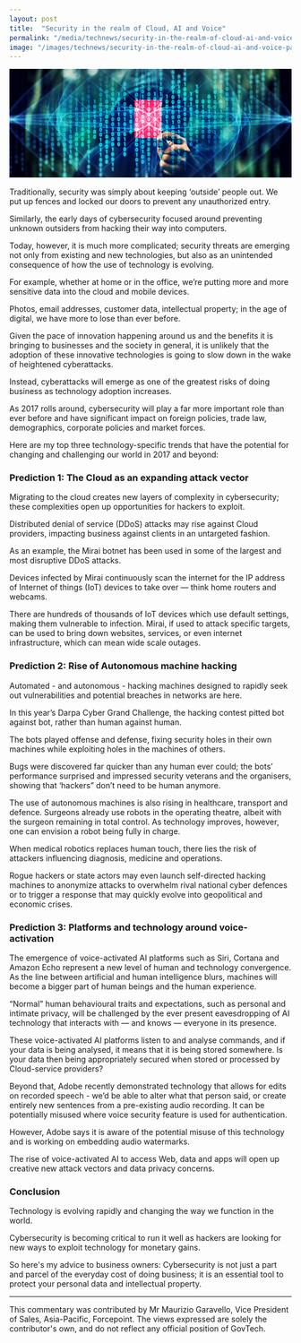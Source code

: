 ```yaml
---
layout: post
title:  "Security in the realm of Cloud, AI and Voice"
permalink: "/media/technews/security-in-the-realm-of-cloud-ai-and-voice"
image: "/images/technews/security-in-the-realm-of-cloud-ai-and-voice-part-1.png"
---
```


![Security in the realm of Cloud, AI and Voice](/images/technews/security-in-the-realm-of-cloud-ai-and-voice-part-1.png)

Traditionally, security was simply about keeping ‘outside’ people out. We put up fences and locked our doors to prevent any unauthorized entry.

Similarly, the early days of cybersecurity focused around preventing unknown outsiders from hacking their way into computers.

Today, however, it is much more complicated; security threats are emerging not only from existing and new technologies, but also as an unintended consequence of how the use of technology is evolving.

For example, whether at home or in the office, we’re putting more and more sensitive data into the cloud and mobile devices.

Photos, email addresses, customer data, intellectual property; in the age of digital, we have more to lose than ever before.

Given the pace of innovation happening around us and the benefits it is bringing to businesses and the society in general, it is unlikely that the adoption of these innovative technologies is going to slow down in the wake of heightened cyberattacks.

Instead, cyberattacks will emerge as one of the greatest risks of doing business as technology adoption increases.

As 2017 rolls around, cybersecurity will play a far more important role than ever before and have significant impact on foreign policies, trade law, demographics, corporate policies and market forces.

Here are my top three technology-specific trends that have the potential for changing and challenging our world in 2017 and beyond:

### **Prediction 1: The Cloud as an expanding attack vector**
Migrating to the cloud creates new layers of complexity in cybersecurity; these complexities open up opportunities for hackers to exploit.

Distributed denial of service (DDoS) attacks may rise against Cloud providers, impacting business against clients in an untargeted fashion.

As an example, the Mirai botnet has been used in some of the largest and most disruptive DDoS attacks.

Devices infected by Mirai continuously scan the internet for the IP address of Internet of things (IoT) devices to take over — think home routers and webcams.

There are hundreds of thousands of IoT devices which use default settings, making them vulnerable to infection. Mirai, if used to attack specific targets, can be used to bring down websites, services, or even internet infrastructure, which can mean wide scale outages.

### **Prediction 2: Rise of Autonomous machine hacking**
Automated - and autonomous - hacking machines designed to rapidly seek out vulnerabilities and potential breaches in networks are here.

In this year’s Darpa Cyber Grand Challenge, the hacking contest pitted bot against bot, rather than human against human.

The bots played offense and defense, fixing security holes in their own machines while exploiting holes in the machines of others.

Bugs were discovered far quicker than any human ever could; the bots’ performance surprised and impressed security veterans and the organisers, showing that ‘hackers” don’t need to be human anymore.

The use of autonomous machines is also rising in healthcare, transport and defence. Surgeons already use robots in the operating theatre, albeit with the surgeon remaining in total control. As technology improves, however, one can envision a robot being fully in charge.

When medical robotics replaces human touch, there lies the risk of attackers influencing diagnosis, medicine and operations.

Rogue hackers or state actors may even launch self-directed hacking machines to anonymize attacks to overwhelm rival national cyber defences or to trigger a response that may quickly evolve into geopolitical and economic crises.

### **Prediction 3: Platforms and technology around voice-activation**
The emergence of voice-activated AI platforms such as Siri, Cortana and Amazon Echo represent a new level of human and technology convergence. As the line between artificial and human intelligence blurs, machines will become a bigger part of human beings and the human experience.

“Normal” human behavioural traits and expectations, such as personal and intimate privacy, will be challenged by the ever present eavesdropping of AI technology that interacts with — and knows — everyone in its presence.

These voice-activated AI platforms listen to and analyse commands, and if your data is being analysed, it means that it is being stored somewhere. Is your data then being appropriately secured when stored or processed by Cloud-service providers?

Beyond that, Adobe recently demonstrated technology that allows for edits on recorded speech - we’d be able to alter what that person said, or create entirely new sentences from a pre-existing audio recording. It can be potentially misused where voice security feature is used for authentication.

However, Adobe says it is aware of the potential misuse of this technology and is working on embedding audio watermarks.

The rise of voice-activated AI to access Web, data and apps will open up creative new attack vectors and data privacy concerns.

### **Conclusion**
Technology is evolving rapidly and changing the way we function in the world.

Cybersecurity is becoming critical to run it well as hackers are looking for new ways to exploit technology for monetary gains.

So here's my advice to business owners: Cybersecurity is not just a part and parcel of the everyday cost of doing business; it is an essential tool to protect your personal data and intellectual property.

---

This commentary was contributed by Mr Maurizio Garavello, Vice President of Sales, Asia-Pacific, Forcepoint. The views expressed are solely the contributor's own, and do not reflect any official position of GovTech.

